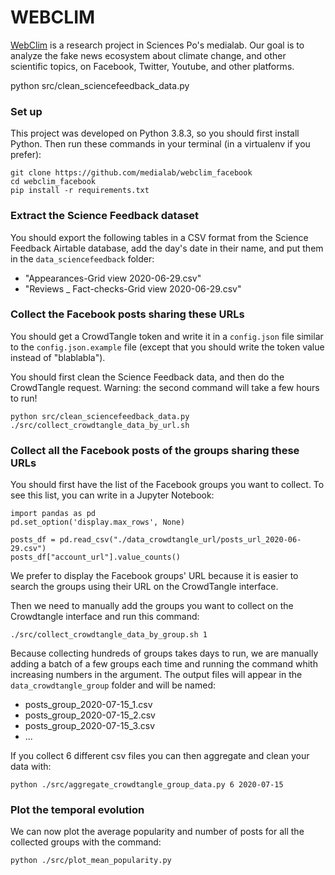 # WEBCLIM

[WebClim](https://medialab.sciencespo.fr/activites/webclim/) is a research project in Sciences Po's medialab. Our goal is to analyze the fake news ecosystem about climate change, and other scientific topics, on Facebook, Twitter, Youtube, and other platforms.

python src/clean_sciencefeedback_data.py

### Set up

This project was developed on Python 3.8.3, so you should first install Python. 
Then run these commands in your terminal (in a virtualenv if you prefer):

```
git clone https://github.com/medialab/webclim_facebook
cd webclim_facebook
pip install -r requirements.txt
```

### Extract the Science Feedback dataset

You should export the following tables in a CSV format from the Science Feedback Airtable database, add the day's date in their name, and put them in the `data_sciencefeedback` folder:
* "Appearances-Grid view 2020-06-29.csv"
* "Reviews _ Fact-checks-Grid view 2020-06-29.csv"

### Collect the Facebook posts sharing these URLs

You should get a CrowdTangle token and write it in a `config.json` file similar to the `config.json.example` file 
(except that you should write the token value instead of "blablabla").

You should first clean the Science Feedback data, and then do the CrowdTangle request. Warning: the second command will take a few hours to run!
```
python src/clean_sciencefeedback_data.py 
./src/collect_crowdtangle_data_by_url.sh
```

### Collect all the Facebook posts of the groups sharing these URLs

You should first have the list of the Facebook groups you want to collect. To see this list, you can write in a Jupyter Notebook:

```
import pandas as pd
pd.set_option('display.max_rows', None)

posts_df = pd.read_csv("./data_crowdtangle_url/posts_url_2020-06-29.csv")
posts_df["account_url"].value_counts()
```

We prefer to display the Facebook groups' URL because it is easier to search the groups using their URL on the CrowdTangle interface.

Then we need to manually add the groups you want to collect on the Crowdtangle interface and run this command:

```
./src/collect_crowdtangle_data_by_group.sh 1
```

Because collecting hundreds of groups takes days to run, we are manually adding a batch of a few groups each time and running the command whith increasing numbers in the argument. The output files will appear in the `data_crowdtangle_group` folder and will be named:
* posts_group_2020-07-15_1.csv
* posts_group_2020-07-15_2.csv
* posts_group_2020-07-15_3.csv
* ...

If you collect 6 different csv files you can then aggregate and clean your data with:
```
python ./src/aggregate_crowdtangle_group_data.py 6 2020-07-15
```

### Plot the temporal evolution

We can now plot the average popularity and number of posts for all the collected groups with the command:
```
python ./src/plot_mean_popularity.py
```
